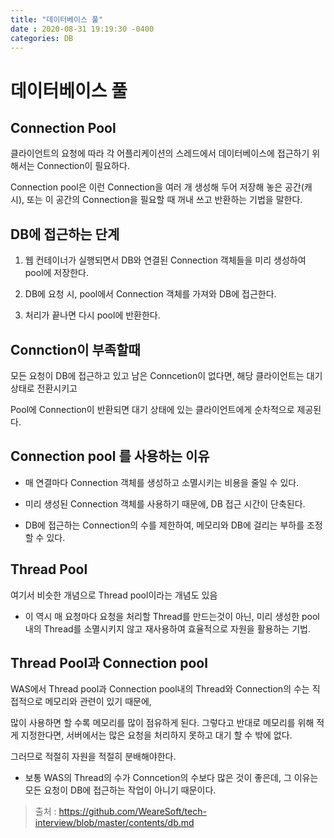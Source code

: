 ```yaml
---
title: "데이터베이스 풀"
date : 2020-08-31 19:19:30 -0400
categories: DB
---
```



# 데이터베이스 풀

## Connection Pool

클라이언트의 요청에 따라 각 어플리케이션의 스레드에서 데이터베이스에 접근하기 위해서는 Connection이 필요하다.

Connection pool은 이런 Connection을 여러 개 생성해 두어 저장해 놓은 공간(캐시), 또는 이 공간의 Connection을 필요할 때 꺼내 쓰고 반환하는 기법을 말한다.

## DB에 접근하는 단계

1. 웹 컨테이너가 실행되면서 DB와 연결된 Connection 객체들을 미리 생성하여 pool에 저장한다.

2. DB에 요청 시, pool에서 Connection 객체를 가져와 DB에 접근한다.

3. 처리가 끝나면 다시 pool에 반환한다. 

## Connction이 부족할때

모든 요청이 DB에 접근하고 있고 남은 Conncetion이 없다면, 해당 클라이언트는 대기 상태로 전환시키고 

Pool에 Connection이 반환되면 대기 상태에 있는 클라이언트에게 순차적으로 제공된다.


## Connection pool 를 사용하는 이유

- 매 연결마다 Connection 객체를 생성하고 소멸시키는 비용을 줄일 수 있다.

- 미리 생성된 Connection 객체를 사용하기 때문에, DB 접근 시간이 단축된다.

- DB에 접근하는 Connection의 수를 제한하여, 메모리와 DB에 걸리는 부하를 조정할 수 있다.


## Thread Pool

여기서 비슷한 개념으로 Thread pool이라는 개념도 있음

- 이 역시 매 요청마다 요청을 처리할 Thread를 만드는것이 아닌, 미리 생성한 pool 내의 Thread를 소멸시키지 않고 재사용하여 효율적으로 자원을 활용하는 기법.


## Thread Pool과 Connection pool

WAS에서 Thread pool과 Connection pool내의 Thread와 Connection의 수는 직접적으로 메모리와 관련이 있기 때문에, 

많이 사용하면 할 수록 메모리를 많이 점유하게 된다. 그렇다고 반대로 메모리를 위해 적게 지정한다면, 서버에서는 많은 요청을 처리하지 못하고 대기 할 수 밖에 없다.

그러므로 적절히 자원을 적절히 분배해야한다.


- 보통 WAS의 Thread의 수가 Conncetion의 수보다 많은 것이 좋은데, 그 이유는 모든 요청이 DB에 접근하는 작업이 아니기 때문이다.



> 출처 : https://github.com/WeareSoft/tech-interview/blob/master/contents/db.md
